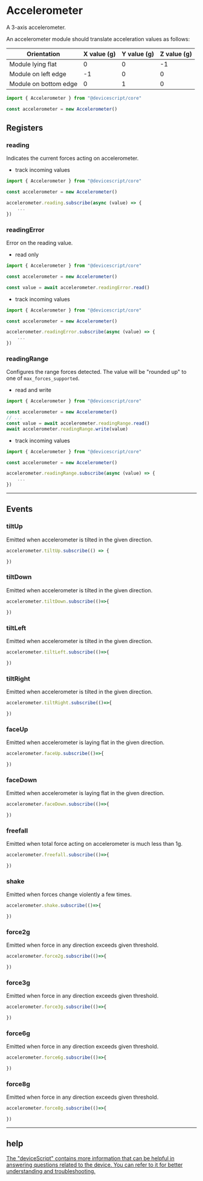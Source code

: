 # Accelerometer

A 3-axis accelerometer.

An accelerometer module should translate acceleration values as follows:

| Orientation           | X value (g) | Y value (g) | Z value (g) |
| --------------------- | ----------- | ----------- | ----------- |
| Module lying flat     | 0           | 0           | -1          |
| Module on left edge   | -1          | 0           | 0           |
| Module on bottom edge | 0           | 1           | 0           |

```typescript
import { Accelerometer } from "@devicescript/core"

const accelerometer = new Accelerometer()
```

## Registers

### reading

Indicates the current forces acting on accelerometer.

* track incoming values

```typescript
import { Accelerometer } from "@devicescript/core"

const accelerometer = new Accelerometer()

accelerometer.reading.subscribe(async (value) => {
    ...
})
```

### readingError

Error on the reading value.

* read only

```typeScript
import { Accelerometer } from "@devicescript/core"

const accelerometer = new Accelerometer()

const value = await accelerometer.readingError.read()
```

* track incoming values

```typescript
import { Accelerometer } from "@devicescript/core"

const accelerometer = new Accelerometer()

accelerometer.readingError.subscribe(async (value) => {
    ...
})
```

### readingRange

Configures the range forces detected. The value will be "rounded up" to one of `max_forces_supported`.

* read and write

```typeScript
import { Accelerometer } from "@devicescript/core"

const accelerometer = new Accelerometer()
// ...
const value = await accelerometer.readingRange.read()
await accelerometer.readingRange.write(value)
```

* track incoming values

```typescript
import { Accelerometer } from "@devicescript/core"

const accelerometer = new Accelerometer()

accelerometer.readingRange.subscribe(async (value) => {
    ...
})
```

---

## Events

### tiltUp

Emitted when accelerometer is tilted in the given direction.

```typescript
accelerometer.tiltUp.subscribe(() => {

})
```

### tiltDown

Emitted when accelerometer is tilted in the given direction.

```typescript
accelerometer.tiltDown.subscribe(()=>{

})
```

### tiltLeft

Emitted when accelerometer is tilted in the given direction.

```typescript
accelerometer.tiltLeft.subscribe(()=>{

})
```

### tiltRight

Emitted when accelerometer is tilted in the given direction.

```typescript
accelerometer.tiltRight.subscribe(()=>{

})
```

### faceUp

Emitted when accelerometer is laying flat in the given direction.

```typescript
accelerometer.faceUp.subscribe(()=>{

})
```

### faceDown

Emitted when accelerometer is laying flat in the given direction.

```typescript
accelerometer.faceDown.subscribe(()=>{

})
```

### freefall

Emitted when total force acting on accelerometer is much less than 1g.

```ts
accelerometer.freefall.subscribe(()=>{

})
```

### shake

Emitted when forces change violently a few times.

```ts
accelerometer.shake.subscribe(()=>{

})
```

### force2g

Emitted when force in any direction exceeds given threshold.

```ts
accelerometer.force2g.subscribe(()=>{

})
```

### force3g

Emitted when force in any direction exceeds given threshold.

```ts
accelerometer.force3g.subscribe(()=>{

})
```

### force6g

Emitted when force in any direction exceeds given threshold.

```ts
accelerometer.force6g.subscribe(()=>{

})
```

### force8g

Emitted when force in any direction exceeds given threshold.

```ts
accelerometer.force8g.subscribe(()=>{

})
```

---

## help

[The &#34;deviceScript&#34; contains more information that can be helpful in answering questions related to the device. You can refer to it for better understanding and troubleshooting.](https://microsoft.github.io/devicescript/)
